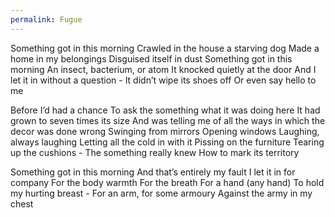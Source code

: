 ```yaml
---
permalink: Fugue
---
```

Something got in this morning 
Crawled in the house a starving dog 
Made a home in my belongings 
Disguised itself in dust 
Something got in this morning 
An insect, bacterium, or atom 
It knocked quietly at the door 
And I let it in without a question -
It didn’t wipe its shoes off 
Or even say hello to me 

Before I’d had a chance 
To ask the something 
what it was doing here 
It had grown to seven times its size 
And was telling me of all the ways 
in which the decor was done wrong 
Swinging from mirrors 
Opening windows 
Laughing, always laughing
Letting all the cold in with it 
Pissing on the furniture 
Tearing up the cushions -
The something really knew 
How to mark its territory 

Something got in this morning
And that’s entirely my fault 
I let it in for company 
For the body warmth 
For the breath 
For a hand (any hand) 
To hold my hurting breast -
For an arm, for some armoury
Against the army in my chest